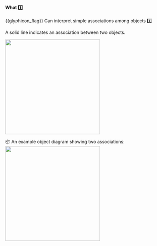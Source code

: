 <div id="title">

#### What :one:

</div>

<span id="prereqs"></span>

<span id="outcomes">{{glyphicon_flag}} Can interpret simple associations among objects :one:</span>

<div id="body">

A solid line indicates an association between two objects.

<img src="{{baseUrl}}/uml/objectDiagrams/associations/what/images/notation.png" width="300" />

<tip-box> 

:package: An example object diagram showing two associations:<br>
<img src="{{baseUrl}}/uml/objectDiagrams/associations/what/images/example.png" width="300" />

</tip-box>

</div>

<div id="extras">
</div>
